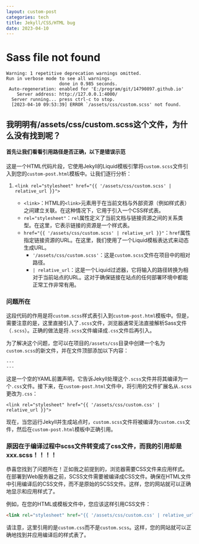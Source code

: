 ```yaml
---
layout: custom-post
categories: tech
title: Jekyll/CSS/HTML bug
date: 2023-04-10
---
```


# Sass file not found

```
Warning: 1 repetitive deprecation warnings omitted.
Run in verbose mode to see all warnings.
                    done in 0.985 seconds.
 Auto-regeneration: enabled for 'E:/program/git/14790897.github.io'
    Server address: http://127.0.0.1:4000/
  Server running... press ctrl-c to stop.
  [2023-04-10 09:53:39] ERROR `/assets/css/custom.scss' not found.
```

## 我明明有/assets/css/custom.scss这个文件，为什么没有找到呢？


#### 首先让我们看看引用路径是否正确，以下是错误示范
<link rel="stylesheet" href="{{ '/assets/css/custom.scss' | relative_url }}">

这是一个HTML代码片段，它使用Jekyll的Liquid模板引擎将`custom.scss`文件引入到您的`custom-post.html`模板中。让我们逐行分析：

1. `<link rel="stylesheet" href="{{ '/assets/css/custom.scss' | relative_url }}">`

   - `<link>`：HTML的`<link>`元素用于在当前文档与外部资源（例如样式表）之间建立关联。在这种情况下，它用于引入一个CSS样式表。
   - `rel="stylesheet"`：`rel`属性定义了当前文档与链接资源之间的关系类型。在这里，它表示链接的资源是一个样式表。
   - `href="{{ '/assets/css/custom.scss' | relative_url }}"`：`href`属性指定链接资源的URL。在这里，我们使用了一个Liquid模板表达式来动态生成URL。
     - `'/assets/css/custom.scss'`：这是`custom.scss`文件在项目中的相对路径。
     - `| relative_url`：这是一个Liquid过滤器，它将输入的路径转换为相对于当前站点的URL。这对于确保链接在站点的任何部署环境中都能正常工作非常有用。

### 问题所在

这段代码的作用是将`custom.scss`样式表引入到`custom-post.html`模板中。但是，需要注意的是，这里直接引入了`.scss`文件，浏览器通常无法直接解析Sass文件（`.scss`）。正确的做法是将`.scss`文件编译成`.css`文件后再引入。

为了解决这个问题，您可以在项目的`/assets/css`目录中创建一个名为`custom.scss`的新文件，并在文件顶部添加以下内容：

```
---
---
```

这是一个空的YAML前置声明，它告诉Jekyll处理这个`.scss`文件并将其编译为一个`.css`文件。接下来，在`custom-post.html`文件中，将引用的文件扩展名从`.scss`更改为`.css`：

```
<link rel="stylesheet" href="{{ '/assets/css/custom.css' | relative_url }}">
```

现在，当您运行Jekyll并生成站点时，`custom.scss`文件将被编译为`custom.css`文件，然后在`custom-post.html`模板中正确引用。

### 原因在于编译过程中scss文件转变成了css文件，而我的引用却是xxx.scss！！！！

恭喜您找到了问题所在！正如我之前提到的，浏览器需要CSS文件来应用样式。在部署到Web服务器之前，SCSS文件需要被编译成CSS文件。确保在HTML文件中引用编译后的CSS文件，而不是原始的SCSS文件。这样，您的网站就可以正确地显示和应用样式了。

例如，在您的HTML或模板文件中，您应该这样引用CSS文件：

```html
<link rel="stylesheet" href="{{ '/assets/css/custom.css' | relative_url }}">
```

请注意，这里引用的是`custom.css`而不是`custom.scss`。这样，您的网站就可以正确地找到并应用编译后的样式表了。
